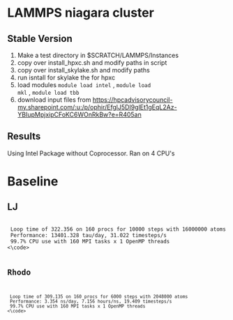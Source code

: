 # LAMMPS niagara cluster

## Stable Version 

1. Make a test directory in $SCRATCH/LAMMPS/Instances
2. copy over install_hpxc.sh and modify paths in script
3. copy over install_skylake.sh and modify paths
4. run isntall for skylake the for hpxc
5. load modules <code>module load intel</code> , <code>module load mkl</code> , <code>module load tbb</code>
6. download input files from https://hpcadvisorycouncil-my.sharepoint.com/:u:/p/ophir/EfglJ5DI9glEt1gEqL2Az-YBIupMpjxipCFoKC6WOnRkBw?e=R405an



## Results 

Using Intel Package without Coprocessor.
Ran on 4 CPU's 
# Baseline 

## LJ
<code>
 Loop time of 322.356 on 160 procs for 10000 steps with 16000000 atoms
 Performance: 13401.328 tau/day, 31.022 timesteps/s
 99.7% CPU use with 160 MPI tasks x 1 OpenMP threads
<\code>

## Rhodo
<code>
 Loop time of 309.135 on 160 procs for 6000 steps with 2048000 atoms
 Performance: 3.354 ns/day, 7.156 hours/ns, 19.409 timesteps/s
 99.7% CPU use with 160 MPI tasks x 1 OpenMP threads
<\code>
